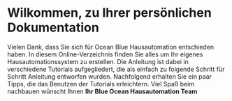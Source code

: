 # Wilkommen, zu Ihrer persönlichen Dokumentation
Vielen Dank, dass Sie sich für Ocean Blue Hausautomation entschieden haben. In diesem Online-Verzeichnis finden Sie alles um Ihr eigenes Hausautomationssystem zu erstellen. Die Anleitung ist dabei in verschiedene Tutorials aufgegliedert, die als einfach zu folgende Schritt für Schritt Anleitung entworfen wurden. Nachfolgend erhalten Sie ein paar Tipps, die das Benutzen der Tutorials erleichtern.
Viel Spaß beim nachbauen wünscht Ihnen **Ihr Blue Ocean Hausautomation Team**
